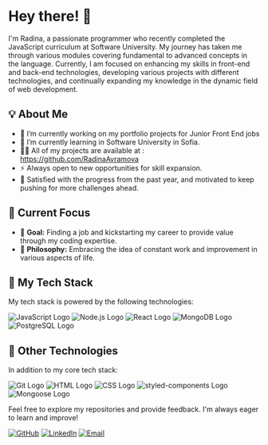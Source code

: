 # Hey there! 👋

I'm Radina, a passionate programmer who recently completed the JavaScript curriculum at Software University. My journey has taken me through various modules covering fundamental to advanced concepts in the language. Currently, I am focused on enhancing my skills in front-end and back-end technologies, developing various projects with different technologies, and continually expanding my knowledge in the dynamic field of web development.

## 💡 About Me
- 🔭 I’m currently working on my portfolio projects for Junior Front End jobs
- 🌱 I’m currently learning in Software University in Sofia.
- 👨‍💻 All of my projects are available at : https://github.com/RadinaAvramova
- ⚡ Always open to new opportunities for skill expansion.
- 🌟 Satisfied with the progress from the past year, and motivated to keep pushing for more challenges ahead.

## 🚀 Current Focus

- 🎯 **Goal:** Finding a job and kickstarting my career to provide value through my coding expertise.
- 🔄 **Philosophy:** Embracing the idea of constant work and improvement in various aspects of life.

## 🔧 My Tech Stack

My tech stack is powered by the following technologies:

![JavaScript Logo](https://img.shields.io/badge/JavaScript-F7DF1E?style=for-the-badge&logo=javascript&logoColor=black)
![Node.js Logo](https://img.shields.io/badge/Node.js-339933?style=for-the-badge&logo=node.js&logoColor=white)
![React Logo](https://img.shields.io/badge/React-61DAFB?style=for-the-badge&logo=react&logoColor=black)
![MongoDB Logo](https://img.shields.io/badge/MongoDB-47A248?style=for-the-badge&logo=mongodb&logoColor=white)
![PostgreSQL Logo](https://img.shields.io/badge/PostgreSQL-336791?style=for-the-badge&logo=postgresql&logoColor=white)

## 💼 Other Technologies

In addition to my core tech stack:

![Git Logo](https://img.shields.io/badge/Git-F05032?style=for-the-badge&logo=git&logoColor=white)
![HTML Logo](https://img.shields.io/badge/HTML5-E34F26?style=for-the-badge&logo=html5&logoColor=white)
![CSS Logo](https://img.shields.io/badge/CSS3-1572B6?style=for-the-badge&logo=css3&logoColor=white)
![styled-components Logo](https://img.shields.io/badge/styled_components-DB7093?style=for-the-badge&logo=styled-components&logoColor=white)
![Mongoose Logo](https://img.shields.io/badge/Mongoose-880000?style=for-the-badge&logo=mongoose&logoColor=white)

Feel free to explore my repositories and provide feedback. I'm always eager to learn and improve!

[![GitHub](https://img.shields.io/badge/GitHub-Black?style=for-the-badge&logo=github)](https://github.com/RadinaAvramova)
[![LinkedIn](https://img.shields.io/badge/LinkedIn-Blue?style=for-the-badge&logo=linkedin)](https://www.linkedin.com/in/radina-avramova-a5964a286/)
[![Email](https://img.shields.io/badge/Email-Gmail-red?style=for-the-badge&logo=gmail)](mailto:radia.avramova@gmail.com)
